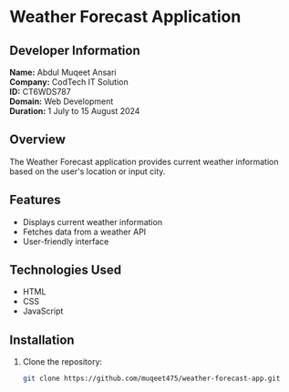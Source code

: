 # Weather Forecast Application

## Developer Information
**Name:** Abdul Muqeet Ansari  
**Company:** CodTech IT Solution  
**ID:** CT6WDS787  
**Domain:** Web Development  
**Duration:** 1 July to 15 August 2024  

## Overview

The Weather Forecast application provides current weather information based on the user's location or input city.

## Features

- Displays current weather information
- Fetches data from a weather API
- User-friendly interface

## Technologies Used

- HTML
- CSS
- JavaScript

## Installation

1. Clone the repository:
   ```bash
   git clone https://github.com/muqeet475/weather-forecast-app.git
